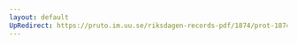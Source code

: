 ```yaml
---
layout: default
UpRedirect: https://pruto.im.uu.se/riksdagen-records-pdf/1874/prot-1874--fk--413/prot-1874--fk--413_021.pdf
---
```

